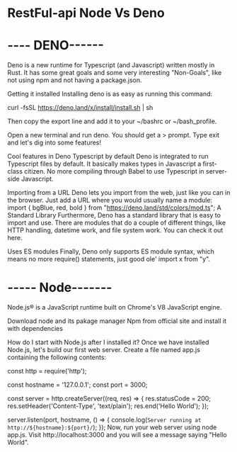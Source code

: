 # RestFul-api Node Vs Deno 

# ---- DENO------ 
Deno is a new runtime for Typescript (and Javascript) written mostly in Rust. It has some great goals and some very interesting "Non-Goals", like not using npm and not having a package.json.

Getting it installed
Installing deno is as easy as running this command:

curl -fsSL https://deno.land/x/install/install.sh | sh

Then copy the export line and add it to your ~/bashrc or ~/bash_profile.

Open a new terminal and run deno. You should get a > prompt. Type exit and let's dig into some features!

Cool features in Deno
Typescript by default
Deno is integrated to run Typescript files by default. It basically makes types in Javascript a first-class citizen. No more compiling through Babel to use Typescript in server-side Javascript.

Importing from a URL
Deno lets you import from the web, just like you can in the browser. Just add a URL where you would usually name a module:
import { bgBlue, red, bold } from "https://deno.land/std/colors/mod.ts";
A Standard Library
Furthermore, Deno has a standard library that is easy to import and use. There are modules that do a couple of different things, like HTTP handling, datetime work, and file system work. You can check it out here.

Uses ES modules
Finally, Deno only supports ES module syntax, which means no more require() statements, just good ole' import x from "y".


# ----- Node-------

Node.js® is a JavaScript runtime built on Chrome's V8 JavaScript engine.

Download node and its pakage manager Npm from official site and install it with dependencies

How do I start with Node.js after I installed it?
Once we have installed Node.js, let's build our first web server. Create a file named app.js containing the following contents:

const http = require('http');

const hostname = '127.0.0.1';
const port = 3000;

const server = http.createServer((req, res) => {
  res.statusCode = 200;
  res.setHeader('Content-Type', 'text/plain');
  res.end('Hello World');
});

server.listen(port, hostname, () => {
  console.log(`Server running at http://${hostname}:${port}/`);
});
Now, run your web server using node app.js. Visit http://localhost:3000 and you will see a message saying "Hello World".
